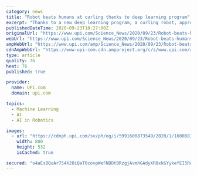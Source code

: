 ```yaml
---
category: news
title: "Robot beats humans at curling thanks to deep learning program"
excerpt: "Thanks to a new deep learning program, a curling robot, appropriately named Curly, was able to win three out of four matches against curlers from South Korea's national teams."
publishedDateTime: 2020-09-23T18:27:00Z
originalUrl: "https://www.upi.com/Science_News/2020/09/23/Robot-beats-humans-at-curling-thanks-to-deep-learning-program/5991600873549/"
webUrl: "https://www.upi.com/Science_News/2020/09/23/Robot-beats-humans-at-curling-thanks-to-deep-learning-program/5991600873549/"
ampWebUrl: "https://www.upi.com/amp/Science_News/2020/09/23/Robot-beats-humans-at-curling-thanks-to-deep-learning-program/5991600873549/"
cdnAmpWebUrl: "https://www-upi-com.cdn.ampproject.org/c/s/www.upi.com/amp/Science_News/2020/09/23/Robot-beats-humans-at-curling-thanks-to-deep-learning-program/5991600873549/"
type: article
quality: 76
heat: 76
published: true

provider:
  name: UPI.com
  domain: upi.com

topics:
  - Machine Learning
  - AI
  - AI in Robotics

images:
  - url: "https://cdnph.upi.com/sv/ph/og/i/5991600873549/2020/1/16008835508632/v1.5/Robot-beats-humans-at-curling-thanks-to-deep-learning-program.jpg"
    width: 800
    height: 532
    isCached: true

secured: "o4aEsBQuAr754X2OiQaT0covpWeFNBDtBRzgjAvmhGAdyXR8xkGYykefEI5RwW+ZVoRHiuf+frrpSfEyl5FTBih5jtWyskBvmpjCczni+jcQtYDI6oXgZig3LpWtE6ON+Vv/SJFQPWLlJ1TgQQG2jXTpZH9II+YCQ7cP90WdWqsgwe5EIrqKthCRAw0IQ92Lf0VyVcSS2xMryQXHleMKUY5TKqtd7+9qbJtJ8n4iD9TgmQgjBJ1z0xOyImb3/OASonz4cBMc7iZMjrRfyUPls0DMh5NB+9MrosH9ifgUvVETQZj5xQPL8ULRnjXyYHOCW11ZWLuiX2buXqEmgvwWZXW7Su4Ty0KmX1VTEkWasKY=;+5eryHcgT1bPdxvOiCwVDw=="
---
```


